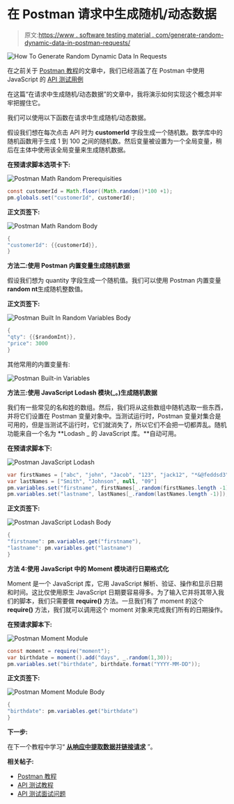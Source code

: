 # 在 Postman 请求中生成随机/动态数据

> 原文:[https://www . software testing material . com/generate-random-dynamic-data-in-postman-requests/](https://www.softwaretestingmaterial.com/generate-random-dynamic-data-in-postman-requests/)

![How To Generate Random Dynamic Data In Requests](img/52f289641fcb46dec083f76873cbb54d.png)

在之前关于 [Postman 教程](https://www.softwaretestingmaterial.com/postman-tutorial/)的文章中，我们已经涵盖了在 Postman 中使用 JavaScript 的 [API 测试用例](https://www.softwaretestingmaterial.com/api-test-cases-in-postman-using-javascript/)

在这篇“在请求中生成随机/动态数据”的文章中，我将演示如何实现这个概念并牢牢把握住它。

我们可以使用以下函数在请求中生成随机/动态数据。

假设我们想在每次点击 API 时为 **customerId** 字段生成一个随机数。数学库中的随机函数用于生成 1 到 100 之间的随机数。然后变量被设置为一个全局变量，稍后在主体中使用该全局变量来生成随机数据。

**在预请求脚本选项卡下:**

![Postman Math Random Prerequisities](img/76fe1c000673baf23cde7a627021437b.png)

```java
const customerId = Math.floor((Math.random()*100 +1);
pm.globals.set("customerId", customerId);
```

**正文页签下:**

![Postman Math Random Body](img/b5349a513eab02abd2b4c063b1bb2a84.png)

```java
{
"customerId": {{customerId}},
}
```

**方法二:使用 Postman 内置变量生成随机数据**

假设我们想为 quantity 字段生成一个随机值。我们可以使用 Postman 内置变量**random nt**生成随机整数值。

**正文页签下:**

![Postman Built In Random Variables Body](img/7f9291a0ade571a7ef99bed9efcf1cb9.png)

```java
{
"qty": {{$randomInt}},
"price": 3000
}
```

其他常用的内置变量有:

![Postman Built-in Variables](img/cc17e53720eaeeee15daca06e9a46b9c.png)

**方法三:使用 JavaScript Lodash 模块(_。)生成随机数据**

我们有一些常见的名和姓的数组。然后，我们将从这些数组中随机选取一些东西，并将它们设置在 Postman 变量对象中。当测试运行时，Postman 变量对集合是可用的，但是当测试不运行时，它们就消失了，所以它们不会把一切都弄乱。随机功能来自一个名为 **Lodash _ 的 JavaScript 库。**自动可用。

**在预请求脚本下:**

![Postman JavaScript Lodash](img/f3e1902b64420074ee475f705a1a1606.png)

```java
var firstNames = ["abc", "john", "Jacob", "123", "jack12", "*&@feddsd3", null] 
var lastNames = ["Smith", "Johnson", null, "09"]
pm.variables.set("firstname", firstNames[_.random(firstNames.length -1)]);
pm.variables.set("lastname", lastNames[_.random(lastNames.length -1)]);
```

**正文页签下:**

![Postman JavaScript Lodash Body](img/5fda4d84cc1e6250d9da7fc96be66262.png)

```java
{
"firstname": pm.variables.get("firstname"),
"lastname": pm.variables.get("lastname")
}
```

**方法 4:使用 JavaScript 中的 Moment 模块进行日期格式化**

Moment 是一个 JavaScript 库，它用 JavaScript 解析、验证、操作和显示日期和时间。这比仅使用原生 JavaScript 日期要容易得多。为了输入它并将其带入我们的脚本，我们只需要做 **require()** 方法。一旦我们有了 moment 的这个 **require()** 方法，我们就可以调用这个 moment 对象来完成我们所有的日期操作。

**在预请求脚本下:**

![Postman Moment Module](img/a545eb0bd2ac542fef633e20a6a3307a.png)

```java
const moment = require("moment");
var birthdate = moment().add("days", _.random(1,30));
pm.variables.set("birthdate", birthdate.format("YYYY-MM-DD"));
```

**正文页签下:**

![Postman Moment Module Body](img/5fda4d84cc1e6250d9da7fc96be66262.png)

```java
{
"birthdate": pm.variables.get("birthdate")
}
```

**下一步:**

在下一个教程中学习“ [**从响应中提取数据并链接请求**](https://www.softwaretestingmaterial.com/extracting-data-from-responses-chaining-requests/) ”。

**相关帖子:**

*   [Postman 教程](https://www.softwaretestingmaterial.com/postman-tutorial/)
*   [API 测试教程](https://www.softwaretestingmaterial.com/api-testing/)
*   [API 测试面试问题](https://www.softwaretestingmaterial.com/api-testing-interview-questions/)